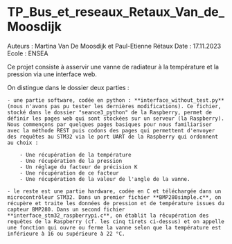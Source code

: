 # TP_Bus_et_reseaux_Retaux_Van_de_Moosdijk
Auteurs : Martina Van De Moosdijk et Paul-Etienne Rétaux
Date : 17.11.2023
Ecole : ENSEA

Ce projet consiste à asservir une vanne de radiateur à la température et la pression via une interface web.

On distingue dans le dossier deux parties :

	- une partie software, codée en python : **interface_without_test.py** (nous n'avons pas pu tester les dernières modifications). Ce fichier, stocké dans le dossier "seance3_python" de la Raspberry, permet de définir les pages web qui sont stockées sur un serveur (la Raspberry). Nous commençons par quelques pages basiques pour nous familiariser avec la méthode REST puis codons des pages qui permettent d'envoyer des requêtes au STM32 via le port UART de la Raspberry qui ordonnent au choix :

		- Une récupération de la température 
		- Une récupération de la pression
		- Un réglage du facteur de précision K
		- Une récupération de ce facteur
		- Une récupération de la valeur de l'angle de la vanne.

	- le reste est une partie hardware, codée en C et téléchargée dans un microcontrôleur STM32. Dans un premier fichier **BMP280simple.c**, on récupère et traite les données de pression et de température issues du capteur BMP280. Dans un second fichier **interface_stm32_raspberrypi.c**, on établit la récupération des requêtes de la Raspberry (cf. les cinq tirets ci-dessus) et on appelle une fonction qui ouvre ou ferme la vanne selon que la température est inférieure à 16 ou supérieure à 22 °C.
